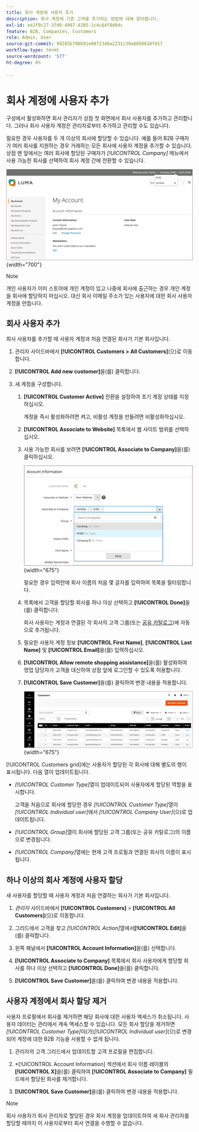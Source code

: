 ```yaml
---
title: 회사 계정에 사용자 추가
description: 회사 계정에 기존 고객을 추가하는 방법에 대해 알아봅니다.
exl-id: ee2f9c27-37d6-4997-8285-1c4c84f8d04c
feature: B2B, Companies, Customers
role: Admin, User
source-git-commit: 99285b700b91e0072340a2231c39a8050818fd17
workflow-type: tm+mt
source-wordcount: '577'
ht-degree: 0%

---
```


# 회사 계정에 사용자 추가

구성에서 활성화하면 회사 관리자가 상점 첫 화면에서 회사 사용자를 추가하고 관리합니다. 그러나 회사 사용자 계정은 관리자로부터 추가하고 관리할 수도 있습니다.

필요한 경우 사용자를 두 개 이상의 회사에 할당할 수 있습니다. 예를 들어 B2B 구매자가 여러 회사를 지원하는 경우 거래하는 모든 회사에 사용자 계정을 추가할 수 있습니다. 상점 맨 앞에서는 여러 회사에 할당된 구매자가 *[!UICONTROL Company]* 메뉴에서 사용 가능한 회사를 선택하여 회사 계정 간에 전환할 수 있습니다.

![회사에 연결](./assets/company-assign-multi-switcher.png){width="700"}

>[!NOTE]
>
>개인 사용자가 이미 스토어에 개인 계정이 있고 나중에 회사에 출근하는 경우 개인 계정을 회사에 할당하지 마십시오. 대신 회사 이메일 주소가 있는 사용자에 대한 회사 사용자 계정을 만듭니다.

## 회사 사용자 추가

회사 사용자를 추가할 때 사용자 계정과 처음 연결된 회사가 기본 회사입니다.

1. 관리자 사이드바에서 **[!UICONTROL Customers > All Customers]**(으)로 이동합니다.

1. **[!UICONTROL Add new customer]**&#x200B;을(를) 클릭합니다.

1. 새 계정을 구성합니다.

   1. **[!UICONTROL Customer Active]** 전환을 설정하여 초기 계정 상태를 지정하십시오.

      계정을 즉시 활성화하려면 켜고, 비활성 계정을 만들려면 비활성화하십시오.

   1. **[!UICONTROL Associate to Website]** 목록에서 웹 사이트 범위를 선택하십시오.

   1. 사용 가능한 회사를 보려면 **[!UICONTROL Associate to Company]**&#x200B;을(를) 클릭하십시오.

      ![회사에 연결](./assets/company-assign-customer-account.png){width="675"}

      필요한 경우 입력란에 회사 이름의 처음 몇 글자를 입력하여 목록을 필터링합니다.

   1. 목록에서 고객을 할당할 회사를 하나 이상 선택하고 **[!UICONTROL Done]**&#x200B;을(를) 클릭합니다.

      회사 사용자는 계정과 연결된 각 회사의 고객 그룹(또는 [공유 카탈로그](catalog-shared.md))에 자동으로 추가됩니다.

   1. 필요한 사용자 계정 정보 **[!UICONTROL First Name]**, **[!UICONTROL Last Name]** 및 **[!UICONTROL Email]**&#x200B;을(를) 입력하십시오.

   1. **[!UICONTROL Allow remote shopping assistance]**&#x200B;을(를) 활성화하여 영업 담당자가 고객을 대신하여 상점 앞에 로그인할 수 있도록 허용합니다.

   1. **[!UICONTROL Save Customer]**&#x200B;을(를) 클릭하여 변경 내용을 적용합니다.

      ![회사 할당이 있는 고객 그리드](./assets/company-assign-user-assignments.png){width="675"}

[!UICONTROL Customers grid]에는 사용자가 할당된 각 회사에 대해 별도의 행이 표시됩니다. 다음 열이 업데이트됩니다.

- _[!UICONTROL Customer Type]_&#x200B;열이 업데이트되어 사용자에게 할당된 역할을 표시합니다.

  고객을 처음으로 회사에 할당한 경우 _[!UICONTROL Customer Type]_&#x200B;열이&#x200B;_[!UICONTROL Individual user]_&#x200B;에서 _[!UICONTROL Company User]_(으)로 업데이트됩니다.

- _[!UICONTROL Group]_&#x200B;열이 회사에 할당된 고객 그룹(또는 공유 카탈로그)의 이름으로 변경됩니다.

- _[!UICONTROL Company]_&#x200B;열에는 현재 고객 프로필과 연결된 회사의 이름이 표시됩니다.

## 하나 이상의 회사 계정에 사용자 할당

새 사용자를 할당할 때 사용자 계정과 처음 연결하는 회사가 기본 회사입니다.

1. _관리자_ 사이드바에서 **[!UICONTROL Customers]** > **[!UICONTROL All Customers]**(으)로 이동합니다.

1. 그리드에서 고객을 찾고 _[!UICONTROL Action]_&#x200B;열에서&#x200B;**[!UICONTROL Edit]**&#x200B;을(를) 클릭합니다.

1. 왼쪽 패널에서 **[!UICONTROL Account Information]**&#x200B;을(를) 선택합니다.

1. **[!UICONTROL Associate to Company]** 목록에서 회사 사용자에게 할당할 회사를 하나 이상 선택하고 **[!UICONTROL Done]**&#x200B;을(를) 클릭합니다.

1. **[!UICONTROL Save Customer]**&#x200B;을(를) 클릭하여 변경 내용을 적용합니다.

## 사용자 계정에서 회사 할당 제거

사용자 프로필에서 회사를 제거하면 해당 회사에 대한 사용자 액세스가 취소됩니다. 사용자 데이터는 관리에서 계속 액세스할 수 있습니다. 모든 회사 할당을 제거하면 _[!UICONTROL Customer Type]_&#x200B;이(가)*[!UICONTROL Individual user]*(으)로 변경되어 계정에 대한 B2B 기능을 사용할 수 없게 됩니다.

1. 관리자의 고객 그리드에서 업데이트할 고객 프로필을 편집합니다.

1. *[!UICONTROL Account Information] 섹션에서 회사 이름 레이블의 **[!UICONTROL X]**&#x200B;을(를) 클릭하여 **[!UICONTROL Associate to Company]** 필드에서 할당된 회사를 제거합니다.

1. **[!UICONTROL Save Customer]**&#x200B;을(를) 클릭하여 변경 내용을 적용합니다.

>[!NOTE]
>
>회사 사용자가 회사 관리자로 할당된 경우 회사 계정을 업데이트하여 새 회사 관리자를 할당할 때까지 이 사용자로부터 회사 연결을 수행할 수 없습니다.
